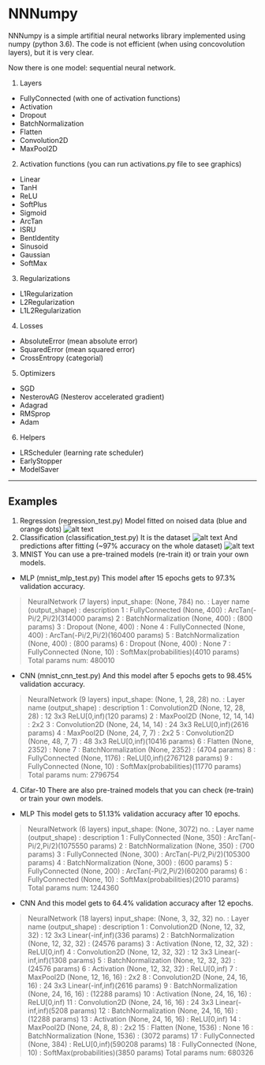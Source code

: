 # NNNumpy
NNNumpy is a simple artifitial neural networks library implemented using numpy (python 3.6). The code is not efficient (when using concovolution layers), but it is very clear.

Now there is one model: sequential neural network.
1. Layers
  - FullyConnected (with one of activation functions)
  - Activation
  - Dropout
  - BatchNormalization
  - Flatten
  - Convolution2D
  - MaxPool2D
2. Activation functions (you can run activations.py file to see graphics)
  - Linear
  - TanH
  - ReLU
  - SoftPlus
  - Sigmoid
  - ArcTan
  - ISRU
  - BentIdentity
  - Sinusoid
  - Gaussian
  - SoftMax
3. Regularizations
  - L1Regularization
  - L2Regularization
  - L1L2Regularization
4. Losses
  - AbsoluteError (mean absolute error)
  - SquaredError (mean squared error)
  - CrossEntropy (categorial)
5. Optimizers
  - SGD
  - NesterovAG (Nesterov accelerated gradient)
  - Adagrad
  - RMSprop
  - Adam
6. Helpers
  - LRScheduler (learning rate scheduler)
  - EarlyStopper
  - ModelSaver

_________________________________________________________________
## Examples
1. Regression (regression_test.py)
Model fitted on noised data (blue and orange dots)
![alt text](https://raw.githubusercontent.com/zBlur/NNNunpy/master/regr_test.png)
2. Classification (classification_test.py)
It is the dataset
![alt text](https://raw.githubusercontent.com/zBlur/NNNunpy/master/classif_dataset.png)
And predictions after fitting (~97% accuracy on the whole dataset)
![alt text](https://raw.githubusercontent.com/zBlur/NNNunpy/master/classif_result.png)
3. MNIST
 You can use a pre-trained models (re-train it) or train your own models.

  - MLP (mnist_mlp_test.py)
  This model after 15 epochs gets to 97.3% validation accuracy.
> NeuralNetwork (7 layers) input_shape: (None, 784)
> no. : Layer name (output_shape)	: description
> 1 : FullyConnected (None, 400)	: ArcTan(-Pi/2,Pi/2)(314000 params)
> 2 : BatchNormalization (None, 400)	: (800 params)
> 3 : Dropout (None, 400)	: None
> 4 : FullyConnected (None, 400)	: ArcTan(-Pi/2,Pi/2)(160400 params)
> 5 : BatchNormalization (None, 400)	: (800 params)
> 6 : Dropout (None, 400)	: None
> 7 : FullyConnected (None, 10)	: SoftMax(probabilities)(4010 params)
> Total params num: 480010
  - CNN (mnist_cnn_test.py)
  And this model after 5 epochs gets to 98.45% validation accuracy.
> NeuralNetwork (9 layers) input_shape: (None, 1, 28, 28)
> no. : Layer name (output_shape)	: description
> 1 : Convolution2D (None, 12, 28, 28)	: 12 3x3 ReLU[0,inf)(120 params)
> 2 : MaxPool2D (None, 12, 14, 14)	: 2x2
> 3 : Convolution2D (None, 24, 14, 14)	: 24 3x3 ReLU[0,inf)(2616 params)
> 4 : MaxPool2D (None, 24, 7, 7)	: 2x2
> 5 : Convolution2D (None, 48, 7, 7)	: 48 3x3 ReLU[0,inf)(10416 params)
> 6 : Flatten (None, 2352)	: None
> 7 : BatchNormalization (None, 2352)	: (4704 params)
> 8 : FullyConnected (None, 1176)	: ReLU[0,inf)(2767128 params)
> 9 : FullyConnected (None, 10)	: SoftMax(probabilities)(11770 params)
> Total params num: 2796754

4. Cifar-10
There are also pre-trained models that you can check (re-train) or train your own models.
  - MLP
  This model gets to 51.13% validation accuracy after 10 epochs.
 > NeuralNetwork (6 layers) input_shape: (None, 3072)
> no. : Layer name (output_shape)	: description
> 1 : FullyConnected (None, 350)	: ArcTan(-Pi/2,Pi/2)(1075550 params)
> 2 : BatchNormalization (None, 350)	: (700 params)
> 3 : FullyConnected (None, 300)	: ArcTan(-Pi/2,Pi/2)(105300 params)
> 4 : BatchNormalization (None, 300)	: (600 params)
> 5 : FullyConnected (None, 200)	: ArcTan(-Pi/2,Pi/2)(60200 params)
> 6 : FullyConnected (None, 10)	: SoftMax(probabilities)(2010 params)
> Total params num: 1244360

  - CNN
  And this model gets to 64.4% validation accuracy after 12 epochs.
 > NeuralNetwork (18 layers) input_shape: (None, 3, 32, 32)
> no. : Layer name (output_shape)	: description
> 1 : Convolution2D (None, 12, 32, 32)	: 12 3x3 Linear(-inf,inf)(336 params)
> 2 : BatchNormalization (None, 12, 32, 32)	: (24576 params)
> 3 : Activation (None, 12, 32, 32)	: ReLU[0,inf)
> 4 : Convolution2D (None, 12, 32, 32)	: 12 3x3 Linear(-inf,inf)(1308 params)
> 5 : BatchNormalization (None, 12, 32, 32)	: (24576 params)
> 6 : Activation (None, 12, 32, 32)	: ReLU[0,inf)
> 7 : MaxPool2D (None, 12, 16, 16)	: 2x2
> 8 : Convolution2D (None, 24, 16, 16)	: 24 3x3 Linear(-inf,inf)(2616 params)
> 9 : BatchNormalization (None, 24, 16, 16)	: (12288 params)
> 10 : Activation (None, 24, 16, 16)	: ReLU[0,inf)
> 11 : Convolution2D (None, 24, 16, 16)	: 24 3x3 Linear(-inf,inf)(5208 params)
> 12 : BatchNormalization (None, 24, 16, 16)	: (12288 params)
> 13 : Activation (None, 24, 16, 16)	: ReLU[0,inf)
> 14 : MaxPool2D (None, 24, 8, 8)	: 2x2
> 15 : Flatten (None, 1536)	: None
> 16 : BatchNormalization (None, 1536)	: (3072 params)
> 17 : FullyConnected (None, 384)	: ReLU[0,inf)(590208 params)
> 18 : FullyConnected (None, 10)	: SoftMax(probabilities)(3850 params)
> Total params num: 680326


